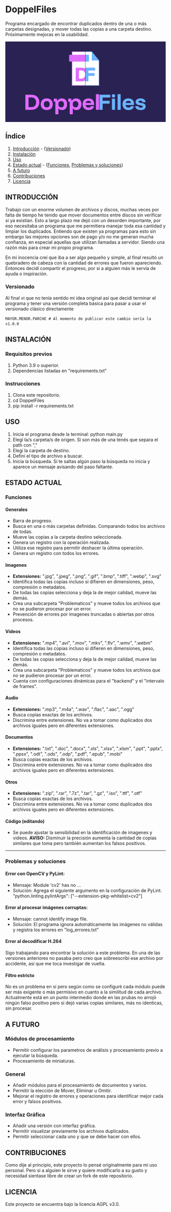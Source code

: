 # DoppelFiles
Programa encargado de encontrar duplicados dentro de una o más carpetas designadas, y mover todas las copias a una carpeta destino.
Próximamente mejoras en la usabilidad.

![Banner](assets/Banner.jpg)

## Índice
1. [Introducción](#introducción) - ([Versionado](#versionado))
2. [Instalación](#instalación)
3. [Uso](#uso)
4. [Estado actual](#estado-actual) - ([Funciones](#funciones), [Problemas y soluciones](#problemas-y-soluciones))
5. [A futuro](#a-futuro)
6. [Contribuciones](#contribuciones)
7. [Licencia](#licencia)

## INTRODUCCIÓN
Trabajo con un enorme volumen de archivos y discos, muchas veces por falta de tiempo he tenido que mover documentos entre discos sin verificar si ya existían.
Esto a largo plazo me dejó con un desorden importante, por eso necesitaba un programa que me permitiera manejar toda esa cantidad y limpiar los duplicados.
Entiendo que existen ya programas para esto sin embargo las mejores opciones son de pago y/o no me generan mucha confianza, en especial aquellas que utilizan llamadas a servidor.
Siendo una razón más para crear mi propio programa.

En mi inocencia creí que iba a ser algo pequeño y simple, al final resultó un quebradero de cabeza con la cantidad de errores que fueron apareciendo. Entonces decidí compartir el progreso,
por si a alguien más le servía de ayuda o inspiración.

### Versionado
Al final vi que no tenía sentido mi idea original así que decidí terminar el programa y tener una versión completa básica para pasar a usar el versionado clásico directamente
~~~
MAYOR.MENOR.PARCHE # Al momento de publicar este cambio sería la v1.0.0
~~~
## INSTALACIÓN
### Requisitos previos
1. Python 3.9 o superior.
2. Dependencias listadas en "requirements.txt"

### Instrucciones
1. Clona este repositorio.
2. cd DoppelFiles
3. pip install -r requirements.txt

## USO
1. Inicia el programa desde la terminal: python main.py
2. Elegí la/s carpeta/s de origen. Si son más de una tenés que separa el path con ","
3. Elegí la carpeta de destino.
4. Definí el tipo de archivo a buscar.
5. Inicia la búsqueda.
Si te saltas algún paso la búsqueda no inicia y aparece un mensaje avisando del paso faltante.

## ESTADO ACTUAL
### Funciones
#### Generales
- Barra de progreso.
- Busca en una o más carpetas definidas. Comparando todos los archivos de todas.
- Mueve las copias a la carpeta destino seleccionada.
- Genera un registro con la operación realizada.
- Utiliza ese registro para permitir deshacer la última operación.
- Genera un registro con todos los errores.
#### Imagenes
- **Extensiones:** ".jpg", ".jpeg", ".png", ".gif", ".bmp", ".tiff", ".webp", ".svg"
- Identifica todas las copias incluso si difieren en dimensiones, peso, compresión o metadatos.
- De todas las copias selecciona y deja la de mejor calidad, mueve las demás.
- Crea una subcarpeta "Problematicos" y mueve todos los archivos que no se pudieron procesar por un error.
- Prevención de errores por imagenes truncadas o abiertas por otros procesos.
#### Videos
- **Extensiones:** ".mp4", ".avi", ".mov", ".mkv", ".flv", ".wmv", ".webm"
- Identifica todas las copias incluso si difieren en dimensiones, peso, compresión o metadatos.
- De todas las copias selecciona y deja la de mejor calidad, mueve las demás.
- Crea una subcarpeta "Problematicos" y mueve todos los archivos que no se pudieron procesar por un error.
- Cuenta con configuraciones dinámicas para el "backend" y el "intervalo de frames".
#### Audio
- **Extensiones:** ".mp3", ".m4a", ".wav", ".flac", ".aac", ".ogg"
- Busca copias exactas de los archivos.
- Discrimina entre extensiones. No va a tomar como duplicados dos archivos iguales pero en diferentes extensiones.
#### Documentos
- **Extensiones:** ".txt", ".doc", ".docx", ".xls", ".xlsx", ".xlsm", ".ppt", ".pptx", ".ppsx", ".odt", ".ods", ".odp", ".pdf", ".epub", ".mobi"
- Busca copias exactas de los archivos.
- Discrimina entre extensiones. No va a tomar como duplicados dos archivos iguales pero en diferentes extensiones.
#### Otros
- **Extensiones:** ".zip", ".rar", ".7z", ".tar", ".gz", ".iso", ".ttf", ".otf"
- Busca copias exactas de los archivos.
- Discrimina entre extensiones. No va a tomar como duplicados dos archivos iguales pero en diferentes extensiones.
#### Código (editando)
- Se puede ajustar la sensibilidad en la identificación de imagenes y videos.
**AVISO:** Disminuir la precisión aumenta la cantidad de copias similares que toma pero también aumentan los falsos positivos.
- - -
### Problemas y soluciones
#### Error con OpenCV y PyLint:
- Mensaje: Module 'cv2' has no ...
- Solución: Agrega el siguiente argumento en la configuración de PyLint. "python.linting.pylintArgs": ["--extension-pkg-whitelist=cv2"]
#### Error al procesar imágenes corruptas:
- Mensaje: cannot identify image file.
- Solución: El programa ignora automáticamente las imágenes no válidas y registra los errores en "log_errores.txt"
#### Error al decodificar H.264
Sigo trabajando para encontrar la solución a este problema. En una de las versiones anteriores no pasaba pero creo que sobreescribí ese archivo por accidente, así que me toca investigar de vuelta.
#### Filtro estricto
No es un problema en sí pero según como se configuré cada módulo puede ser más exigente o más permisivo en cuanto a la similitud de cada archivo. Actualmente está en un punto intermedio donde
en las prubas no arrojó ningún falso positivo pero sí dejó varias copias similares, más no identicas, sin procesar.

## A FUTURO
### Módulos de procesamiento
- Permitir configurar los parametros de análisis y procesamiento previo a ejecutar la búsqueda.
- Procesamiento de miniaturas.
### General
- Añadir módulos para el procesamiento de documentos y varios.
- Permitir la elección de Mover, Eliminar u Omitir.
- Mejorar el registro de errores y operaciones para identificar mejor cada error y falsos positivos.
### Interfaz Gráfica
- Añadir una versión con interfaz gráfica.
- Permitir visualizar previamente los archivos duplicados.
- Permitir seleccionar cada uno y que se debe hacer con ellos.

## CONTRIBUCIONES
Como dije al principio, este proyecto lo pensé originalmente para mi uso personal. Pero si a alguien le sirve y quiere modificarlo a su gusto y necesidad sientase libre de crear un fork de este repositorio.

## LICENCIA
Este proyecto se encuentra bajo la licencia AGPL v3.0.
